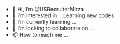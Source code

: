 - 👋 Hi, I’m @USRecruiterMirza
- 👀 I’m interested in ...Learning new codes
- 🌱 I’m currently learning ...
- 💞️ I’m looking to collaborate on ...
- 📫 How to reach me ...

<!---
USRecruiterMirza/USRecruiterMirza is a ✨ special ✨ repository because its `README.md` (this file) appears on your GitHub profile.
You can click the Preview link to take a look at your changes.
--->
